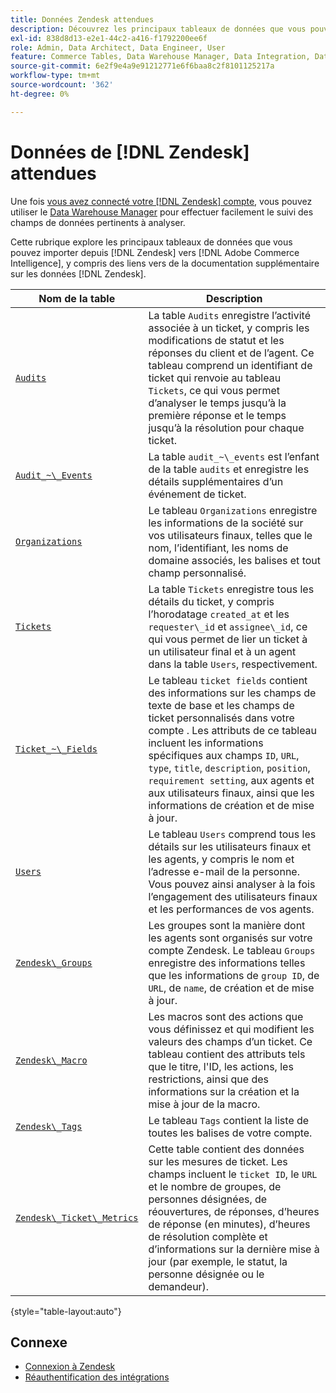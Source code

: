 ```yaml
---
title: Données Zendesk attendues
description: Découvrez les principaux tableaux de données que vous pouvez importer de Zendesk dans Commerce Intelligence, y compris des liens vers de la documentation supplémentaire sur les données Zendesk.
exl-id: 838d8d13-e2e1-44c2-a416-f1792200ee6f
role: Admin, Data Architect, Data Engineer, User
feature: Commerce Tables, Data Warehouse Manager, Data Integration, Data Import/Export
source-git-commit: 6e2f9e4a9e91212771e6f6baa8c2f8101125217a
workflow-type: tm+mt
source-wordcount: '362'
ht-degree: 0%

---
```


# Données de [!DNL Zendesk] attendues

Une fois [vous avez connecté votre [!DNL Zendesk] compte](../integrations/zendesk.md), vous pouvez utiliser le [Data Warehouse Manager](../../../data-analyst/data-warehouse-mgr/tour-dwm.md) pour effectuer facilement le suivi des champs de données pertinents à analyser.

Cette rubrique explore les principaux tableaux de données que vous pouvez importer depuis [!DNL Zendesk] vers [!DNL Adobe Commerce Intelligence], y compris des liens vers de la documentation supplémentaire sur les données [!DNL Zendesk].

| Nom de la table | Description |
|-----|-----|
| [`Audits`](https://developer.zendesk.com/rest_api/docs/core/ticket_audits) | La table `Audits` enregistre l’activité associée à un ticket, y compris les modifications de statut et les réponses du client et de l’agent. Ce tableau comprend un identifiant de ticket qui renvoie au tableau `Tickets`, ce qui vous permet d’analyser le temps jusqu’à la première réponse et le temps jusqu’à la résolution pour chaque ticket. |
| [`Audit_~\_Events`](https://developer.zendesk.com/rest_api/docs/core/ticket_audits#audit-events) | La table `audit_~\_events` est l’enfant de la table `audits` et enregistre les détails supplémentaires d’un événement de ticket. |
| [`Organizations`](https://developer.zendesk.com/rest_api/docs/core/organizations) | Le tableau `Organizations` enregistre les informations de la société sur vos utilisateurs finaux, telles que le nom, l’identifiant, les noms de domaine associés, les balises et tout champ personnalisé. |
| [`Tickets`](https://developer.zendesk.com/rest_api/docs/core/tickets) | La table `Tickets` enregistre tous les détails du ticket, y compris l’horodatage `created_at` et les `requester\_id` et `assignee\_id`, ce qui vous permet de lier un ticket à un utilisateur final et à un agent dans la table `Users`, respectivement. |
| [`Ticket_~\_Fields`](https://developer.zendesk.com/rest_api/docs/core/ticket_fields) | Le tableau `ticket fields` contient des informations sur les champs de texte de base et les champs de ticket personnalisés dans votre compte . Les attributs de ce tableau incluent les informations spécifiques aux champs `ID`, `URL`, `type`, `title`, `description`, `position`, `requirement setting`, aux agents et aux utilisateurs finaux, ainsi que les informations de création et de mise à jour. |
| [`Users`](https://developer.zendesk.com/rest_api/docs/core/users) | Le tableau `Users` comprend tous les détails sur les utilisateurs finaux et les agents, y compris le nom et l’adresse e-mail de la personne. Vous pouvez ainsi analyser à la fois l’engagement des utilisateurs finaux et les performances de vos agents. |
| [`Zendesk\_Groups`](https://developer.zendesk.com/rest_api/docs/core/groups) | Les groupes sont la manière dont les agents sont organisés sur votre compte Zendesk. Le tableau `Groups` enregistre des informations telles que les informations de `group ID`, de `URL`, de `name`, de création et de mise à jour. |
| [`Zendesk\_Macro`](https://developer.zendesk.com/rest_api/docs/core/macros) | Les macros sont des actions que vous définissez et qui modifient les valeurs des champs d’un ticket. Ce tableau contient des attributs tels que le titre, l&#39;ID, les actions, les restrictions, ainsi que des informations sur la création et la mise à jour de la macro. |
| [`Zendesk\_Tags`](https://developer.zendesk.com/rest_api/docs/core/tags) | Le tableau `Tags` contient la liste de toutes les balises de votre compte. |
| [`Zendesk\_Ticket\_Metrics`](https://developer.zendesk.com/rest_api/docs/core/ticket_metrics#ticket-metrics) | Cette table contient des données sur les mesures de ticket. Les champs incluent le `ticket ID`, le `URL` et le nombre de groupes, de personnes désignées, de réouvertures, de réponses, d’heures de réponse (en minutes), d’heures de résolution complète et d’informations sur la dernière mise à jour (par exemple, le statut, la personne désignée ou le demandeur). |

{style="table-layout:auto"}

## Connexe

* [Connexion à Zendesk](../integrations/zendesk.md)
* [Réauthentification des intégrations](https://experienceleague.adobe.com/docs/commerce-knowledge-base/kb/how-to/mbi-reauthenticating-integrations.html?lang=fr)
